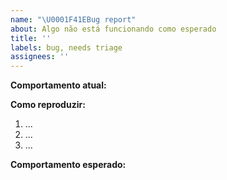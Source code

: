 ```yaml
---
name: "\U0001F41EBug report"
about: Algo não está funcionando como esperado
title: ''
labels: bug, needs triage
assignees: ''
---
```


<!--
    Obrigado pelo seu interesse no projeto.
     Certifique-se de estar familiarizado com e seguir o Código de Conduta
     para este projeto (encontrado no arquivo CODE_OF_CONDUCT.md).

     Preencha este modelo com todas as informações relevantes para que possamos
     entender o que está acontecendo e corrigir o problema.

     Provavelmente vou pedir que você envie a correção (depois de dar algumas orientações).
     Se você nunca fez isso antes, ótimo! Verifique este curta grátis
     tutorial em vídeo para aprender como: http://kcd.im/pull-request
-->

**Comportamento atual:**

<!-- Uma descrição clara e concisa de qual é o bug -->

**Como reproduzir:**

<!--
  Passo a passo do que fazer para conseguir reproduzir o bug
-->

1. ...
2. ...
3. ...

**Comportamento esperado:**

<!-- Uma descrição clara e concisa do que você esperava que acontecesse -->
